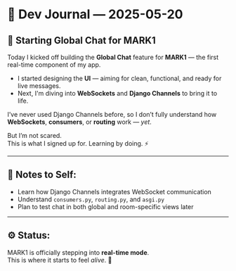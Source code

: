 # 💬 Dev Journal — 2025-05-20

## 🔧 Starting Global Chat for MARK1

Today I kicked off building the **Global Chat** feature for **MARK1** — the first real-time component of my app.

- I started designing the **UI** — aiming for clean, functional, and ready for live messages.
- Next, I'm diving into **WebSockets** and **Django Channels** to bring it to life.

I’ve never used Django Channels before, so I don’t fully understand how **WebSockets**, **consumers**, or **routing** work — *yet*.

But I’m not scared.  
This is what I signed up for. Learning by doing. ⚡

---

## 🧠 Notes to Self:
- Learn how Django Channels integrates WebSocket communication
- Understand `consumers.py`, `routing.py`, and `asgi.py`
- Plan to test chat in both global and room-specific views later

---

## ⚙️ Status:
MARK1 is officially stepping into **real-time mode**.  
This is where it starts to feel *alive*. 🦾
